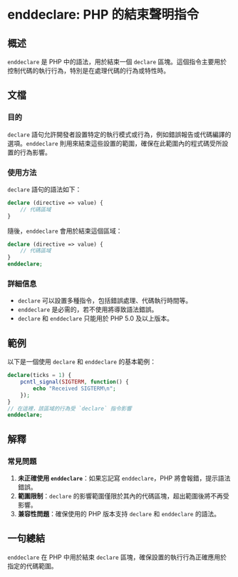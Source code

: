 <!--
Meta Description: # enddeclare: PHP 的結束聲明指令 ## 概述 `enddeclare` 是 PHP 中的語法，用於結束一個 `declare` 區塊。這個指令主要用於控制代碼的執行行為，特別是在處理代碼的行為或特性時。 ## 文檔 ### 目的 `declare` 語句允許開發者設置特定的執行模式...
Meta Keywords: enddeclare, declare, php, directive, value
-->

# enddeclare: PHP 的結束聲明指令

## 概述
`enddeclare` 是 PHP 中的語法，用於結束一個 `declare` 區塊。這個指令主要用於控制代碼的執行行為，特別是在處理代碼的行為或特性時。

## 文檔
### 目的
`declare` 語句允許開發者設置特定的執行模式或行為，例如錯誤報告或代碼編譯的選項。`enddeclare` 則用來結束這些設置的範圍，確保在此範圍內的程式碼受所設置的行為影響。

### 使用方法
`declare` 語句的語法如下：
```php
declare (directive => value) {
    // 代碼區域
}
```
隨後，`enddeclare` 會用於結束這個區域：
```php
declare (directive => value) {
    // 代碼區域
}
enddeclare;
```
### 詳細信息
- `declare` 可以設置多種指令，包括錯誤處理、代碼執行時間等。
- `enddeclare` 是必需的，若不使用將導致語法錯誤。
- `declare` 和 `enddeclare` 只能用於 PHP 5.0 及以上版本。

## 範例
以下是一個使用 `declare` 和 `enddeclare` 的基本範例：

```php
declare(ticks = 1) {
    pcntl_signal(SIGTERM, function() {
        echo "Received SIGTERM\n";
    });
}
// 在這裡，該區域的行為受 `declare` 指令影響
enddeclare;
```

## 解釋
### 常見問題
1. **未正確使用 `enddeclare`**：如果忘記寫 `enddeclare`，PHP 將會報錯，提示語法錯誤。
2. **範圍限制**：`declare` 的影響範圍僅限於其內的代碼區塊，超出範圍後將不再受影響。
3. **兼容性問題**：確保使用的 PHP 版本支持 `declare` 和 `enddeclare` 的語法。

## 一句總結
`enddeclare` 在 PHP 中用於結束 `declare` 區塊，確保設置的執行行為正確應用於指定的代碼範圍。